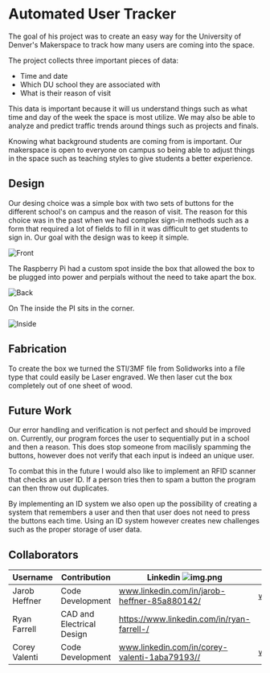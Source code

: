# Automated User Tracker

The goal of his project was to create an easy way for the University of Denver's Makerspace to track how many 
users are coming into the space. 

The project collects three important pieces of data:
* Time and date
* Which DU school they are associated with 
* What is their reason of visit

This data is important because it will us understand things such as what time and day of the week the space is most utilize.
We may also be able to analyze and predict traffic trends around things such as projects and finals. 

Knowing what background students are coming from is important. Our makerspace is open to everyone on campus so being able to 
adjust things in the space such as teaching styles to give students a better experience.

## Design
Our desing choice was a simple box with two sets of buttons for the different school's on campus and the reason of visit.
The reason for this choice was in the past when we had complex sign-in methods such as a form that required a lot of 
fields to fill in it was difficult to get students to sign in. Our goal with the design was to keep it simple.

![Front](https://github.com/Jarob-H/userAutomation/blob/master/Project%20Pictures/IMG_3762.jpg)

The Raspberry Pi had a custom spot inside the box that allowed the box to be plugged into power and perpials without the
need to take apart the box.

![Back](https://github.com/Jarob-H/userAutomation/blob/master/Project%20Pictures/IMG_3764.jpg)

On The inside the PI sits in the corner. 

![Inside](https://github.com/Jarob-H/userAutomation/blob/master/Project%20Pictures/IMG_3765.jpg)

## Fabrication

To create the box we turned the STl/3MF file from Solidworks into a file type that could easily be Laser engraved. We 
then laser cut the box completely out of one sheet of wood. 

## Future Work

Our error handling and verification is not perfect and should be improved on. Currently, our program forces the user to 
sequentially put in a school and then a reason. This does stop someone from macilisly spamming the buttons, however does 
not verify that each input is indeed an unique user. 

To combat this in the future I would also like to implement an RFID scanner that checks an user ID. If a person tries then 
to spam a button the program can then throw out duplicates.

By implementing an ID system we also open up the possibility of creating a system that remembers a user and then that user 
does not need to press the buttons each time. Using an ID system however creates new challenges such as the proper storage 
of user data. 

## Collaborators

| Username   |Contribution|Linkedin ![img.png](https://img.icons8.com/color/40/linkedin.png)|Github Link ↘️|
|------------|---|------|---------------------------|
|Jarob Heffner|Code Development|www.linkedin.com/in/jarob-heffner-85a880142/|www.github.com/Jarob-H|
|Ryan Farrell|CAD and Electrical Design|https://www.linkedin.com/in/ryan-farrell-/
|Corey Valenti|Code Development|www.linkedin.com/in/corey-valenti-1aba79193//|www.github.com/CoreyValenti|
